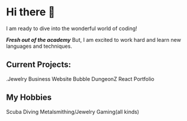 # Hi there 👋
I am ready to dive into the wonderful world of coding!

***Fresh out of the academy***
But, I am excited to work hard and learn new languages and techniques.  

## Current Projects:
.Jewelry Business Website
Bubble DungeonZ
React Portfolio

## My Hobbies
Scuba Diving 
Metalsmithing/Jewelry
Gaming(all kinds)


<!--
**madrodgerflynn/madrodgerflynn** is a ✨ _special_ ✨ repository because its `README.md` (this file) appears on your GitHub profile.

Here are some ideas to get you started:

- 🔭 I’m currently working on ...
- 🌱 I’m currently learning ...
- 👯 I’m looking to collaborate on ...
- 🤔 I’m looking for help with ...
- 💬 Ask me about ...
- 📫 How to reach me: ...
- 😄 Pronouns: ...
- ⚡ Fun fact: ...
-->

